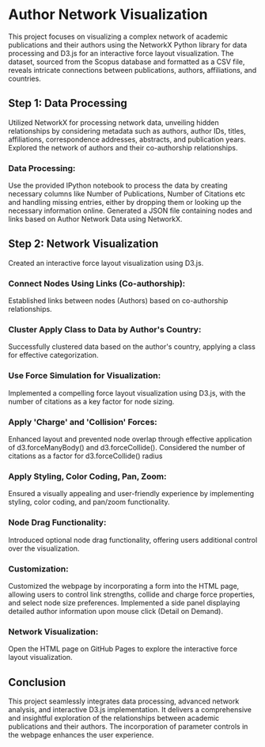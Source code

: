 # Author Network Visualization

This project focuses on visualizing a complex network of academic publications and their authors using the NetworkX Python library for data processing and D3.js for an interactive force layout visualization. The dataset, sourced from the Scopus database and formatted as a CSV file, reveals intricate connections between publications, authors, affiliations, and countries.

## Step 1: Data Processing
Utilized NetworkX for processing network data, unveiling hidden relationships by considering metadata such as authors, author IDs, titles, affiliations, correspondence addresses, abstracts, and publication years.
Explored the network of authors and their co-authorship relationships.

### Data Processing:
Use the provided IPython notebook to process the data by creating necessary columns like Number of Publications, Number of Citations etc and handling missing entries, either by dropping them or looking up the necessary information online.
Generated a JSON file containing nodes and links based on Author Network Data using NetworkX.

## Step 2: Network Visualization
Created an interactive force layout visualization using D3.js.

### Connect Nodes Using Links (Co-authorship):
Established links between nodes (Authors) based on co-authorship relationships.

### Cluster Apply Class to Data by Author's Country:
Successfully clustered data based on the author's country, applying a class for effective categorization.

### Use Force Simulation for Visualization:
Implemented a compelling force layout visualization using D3.js, with the number of citations as a key factor for node sizing.

### Apply 'Charge' and 'Collision' Forces:
Enhanced layout and prevented node overlap through effective application of d3.forceManyBody() and d3.forceCollide().
Considered the number of citations as a factor for d3.forceCollide() radius

### Apply Styling, Color Coding, Pan, Zoom:
Ensured a visually appealing and user-friendly experience by implementing styling, color coding, and pan/zoom functionality.

### Node Drag Functionality:
Introduced optional node drag functionality, offering users additional control over the visualization.

### Customization:
Customized the webpage by incorporating a form into the HTML page, allowing users to control link strengths, collide and charge force properties, and select node size preferences. Implemented a side panel displaying detailed author information upon mouse click (Detail on Demand).

### Network Visualization:
Open the HTML page on GitHub Pages to explore the interactive force layout visualization.

## Conclusion
This project seamlessly integrates data processing, advanced network analysis, and interactive D3.js implementation. It delivers a comprehensive and insightful exploration of the relationships between academic publications and their authors. The incorporation of parameter controls in the webpage enhances the user experience.
